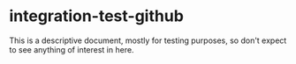 # integration-test-github
This is a descriptive document, mostly for testing purposes, so don't expect to see anything of interest in here.

